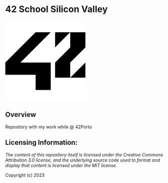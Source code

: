 # 42 School Silicon Valley

![42 Logo](Files/Images/42-logo.png)

## Overview

Repository with my work while @ 42Porto

## Licensing Information:

*The content of this repository itself is licensed under the Creative Commons
Attribution 3.0 license, and the underlying source code used to format and
display that content is licensed under the MIT license.*

Copyright (c) 2023 
